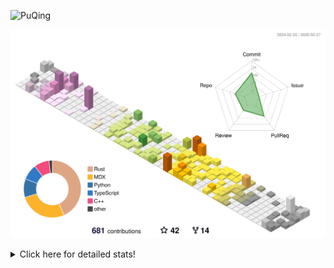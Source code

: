 ![PuQing](https://user-images.githubusercontent.com/27223114/171565019-9a56fae6-b08b-421f-99db-7e830da42371.png)

![](./profile-3d-contrib/profile-season-animate.svg)

<details>
<summary>Click here for detailed stats!</summary>

<!--START_SECTION:waka-->
![Lines of code](https://img.shields.io/badge/From%20Hello%20World%20I%27ve%20Written-1.8%20million%20lines%20of%20code-blue)

**🐱 My GitHub Data** 

> 📦 432.2 kB Used in GitHub's Storage 
 > 
> 🏆 0 Contributions in the Year 2025
 > 
> 🚫 Not Opted to Hire
 > 
> 📜 40 Public Repositories 
 > 
> 🔑 33 Private Repositories 
 > 
**I'm an Early 🐤** 

```text
🌞 Morning                813 commits         ██░░░░░░░░░░░░░░░░░░░░░░░   08.75 % 
🌆 Daytime                4162 commits        ███████████░░░░░░░░░░░░░░   44.77 % 
🌃 Evening                2127 commits        ██████░░░░░░░░░░░░░░░░░░░   22.88 % 
🌙 Night                  2194 commits        ██████░░░░░░░░░░░░░░░░░░░   23.60 % 
```


📊 **This Week I Spent My Time On** 

```text
💬 Programming Languages: 
CLI                      6 hrs 12 mins       █████░░░░░░░░░░░░░░░░░░░░   19.26 % 
Python                   6 hrs 9 mins        █████░░░░░░░░░░░░░░░░░░░░   19.15 % 
C++                      3 hrs 52 mins       ███░░░░░░░░░░░░░░░░░░░░░░   12.04 % 
Music                    3 hrs 45 mins       ███░░░░░░░░░░░░░░░░░░░░░░   11.65 % 
JSON                     3 hrs 15 mins       ███░░░░░░░░░░░░░░░░░░░░░░   10.12 % 

🔥 Editors: 
VS Code                  14 hrs 40 mins      ███████████░░░░░░░░░░░░░░   45.56 % 
Ghostty                  6 hrs 12 mins       █████░░░░░░░░░░░░░░░░░░░░   19.26 % 
NetEaseMusic             3 hrs 45 mins       ███░░░░░░░░░░░░░░░░░░░░░░   11.65 % 
Zotero                   3 hrs 7 mins        ██░░░░░░░░░░░░░░░░░░░░░░░   09.71 % 
Telegram                 2 hrs 45 mins       ██░░░░░░░░░░░░░░░░░░░░░░░   08.55 % 

💻 Operating System: 
Mac                      17 hrs 32 mins      ██████████████░░░░░░░░░░░   54.46 % 
Linux                    10 hrs 5 mins       ████████░░░░░░░░░░░░░░░░░   31.33 % 
WSL                      4 hrs 34 mins       ████░░░░░░░░░░░░░░░░░░░░░   14.21 % 
```


<!--END_SECTION:waka-->
</details>
